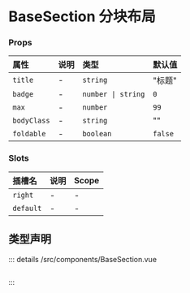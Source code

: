 # BaseSection 分块布局



### Props

|属性|说明|类型|默认值|
|:---|:---|:---|:---|
|`title`|-|`string`|"标题"|
|`badge`|-|`number \| string`|`0`|
|`max`|-|`number`|`99`|
|`bodyClass`|-|`string`|""|
|`foldable`|-|`boolean`|`false`|



### Slots

|插槽名|说明|Scope|
|:---|:---|:---|
|`right`|-|-|
|`default`|-|-|



## 类型声明
::: details
/src/components/BaseSection.vue


``` ts


```

:::  


